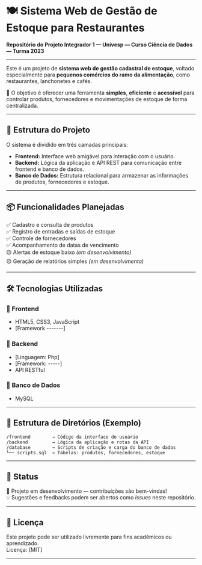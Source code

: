 # 🍽️ Sistema Web de Gestão de Estoque para Restaurantes  
**Repositório do Projeto Integrador 1 — Univesp — Curso Ciência de Dados — Turma 2023**

---

Este é um projeto de **sistema web de gestão cadastral de estoque**, voltado especialmente para **pequenos comércios do ramo da alimentação**, como restaurantes, lanchonetes e cafés.

🎯 O objetivo é oferecer uma ferramenta **simples**, **eficiente** e **acessível** para controlar produtos, fornecedores e movimentações de estoque de forma centralizada.

---

## 🧱 Estrutura do Projeto

O sistema é dividido em três camadas principais:

- **Frontend:** Interface web amigável para interação com o usuário.
- **Backend:** Lógica da aplicação e API REST para comunicação entre frontend e banco de dados.
- **Banco de Dados:** Estrutura relacional para armazenar as informações de produtos, fornecedores e estoque.

---

## 📦 Funcionalidades Planejadas

✅ Cadastro e consulta de produtos  
✅ Registro de entradas e saídas de estoque  
✅ Controle de fornecedores  
✅ Acompanhamento de datas de vencimento  
🟡 Alertas de estoque baixo *(em desenvolvimento)*  
🟡 Geração de relatórios simples *(em desenvolvimento)*  

---

## 🛠️ Tecnologias Utilizadas

### 🔹 Frontend
- HTML5, CSS3, JavaScript
- [Framework -------]

### 🔹 Backend
- [Linguagem: Php]
- [Framework: -----]
- API RESTful

### 🔹 Banco de Dados
- MySQL 

---

## 📂 Estrutura de Diretórios (Exemplo)

```
/frontend        → Código da interface do usuário  
/backend         → Lógica da aplicação e rotas da API  
/database        → Scripts de criação e carga do banco de dados  
└── scripts.sql  → Tabelas: produtos, fornecedores, estoque
```

---

## 🚧 Status

🔧 Projeto em desenvolvimento — contribuições são bem-vindas!  
💡 Sugestões e feedbacks podem ser abertos como *issues* neste repositório.

---

## 📄 Licença

Este projeto pode ser utilizado livremente para fins acadêmicos ou aprendizado.  
Licença: [MIT] 

---
